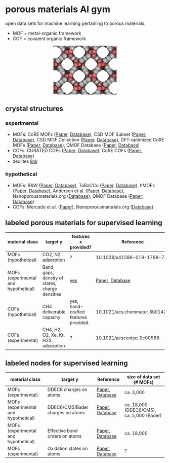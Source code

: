 # porous materials AI gym
open data sets for machine learning pertaining to porous materials.
* MOF = metal-organic framework
* COF = covalent organic framework

<p align="center">
<img width="200px" src="nott300.png"/>
</p>

## crystal structures

### experimental
* MOFs: CoRE MOFs ([Paper](https://doi.org/10.1021/acs.jced.9b00835), [Database](https://zenodo.org/record/3677685)), CSD MOF Subset ([Paper](https://pubs.acs.org/doi/abs/10.1021/acs.chemmater.7b00441), [Database](https://sites.google.com/view/csdmofsubset/home)), CSD MOF Collection ([Paper](https://doi.org/10.1016/j.matt.2021.03.006), [Database](https://www.ccdc.cam.ac.uk/Community/csd-community/csd-mof-collection/)), DFT-optimized CoRE MOFs ([Paper](https://doi.org/10.1021/acs.chemmater.6b04226), [Database](https://zenodo.org/record/3986569#.XzfKcpMzY8N)), QMOF Database ([Paper](10.1016/j.matt.2021.02.015), [Database](https://github.com/arosen93/QMOF))
* COFs: CURATED COFs ([Paper](https://pubs.acs.org/doi/10.1021/acscentsci.9b00619), [Database](https://github.com/danieleongari/CURATED-COFs)), CoRE COFs ([Paper](https://doi.org/10.1016/j.ces.2017.05.004), [Database](https://github.com/core-cof/CoRE-COF-Database))
* zeolites [link](http://www.iza-structure.org/databases/)

### hypothetical
* MOFs: B&W ([Paper](https://www.nature.com/articles/s41586-019-1798-7), [Database](https://doi.org/10.24435/materialscloud:2018.0016)), ToBaCCo ([Paper](https://pubs.acs.org/doi/abs/10.1021/acs.cgd.7b00848), [Database](https://mof.tech.northwestern.edu/databases)), hMOFs ([Paper](https://www.nature.com/articles/nchem.1192), [Database](https://mof.tech.northwestern.edu/databases)), Anderson et al. ([Paper](https://chemrxiv.org/articles/preprint/Deep_Learning_Combined_with_IAST_to_Screen_Thermodynamically_Feasible_MOFs_for_Adsorption-Based_Separation_of_Multiple_Binary_Mixtures/14122901/1), [Database](https://osf.io/7dgvy/)), Nanoporousmaterials.org ([Database](http://www.nanoporousmaterials.org/databases/)), QMOF Database ([Paper](10.1016/j.matt.2021.02.015), [Database](https://github.com/arosen93/QMOF))
* COFs: Mercado et al. ([Paper](https://doi.org/10.1021/acs.chemmater.8b01425)), Nanoporousmaterials.org ([Database](http://www.nanoporousmaterials.org/databases/))

## labeled porous materials for supervised learning

| material class | target y | features x provided? | Reference | size of data set|
| ----------- | ----------- | ----------- | ----------- | ----------- | 
| MOFs (hypothetical) | CO2, N2 adsorption | ? | 10.1038/s41586-019-1798-7 | ca. 325,000 |
| MOFs (experimental and hypothetical) | Band gaps, density of states, charge densities | [yes](https://github.com/arosen93/QMOF/tree/main/machine_learning) | [Paper](10.1016/j.matt.2021.02.015), [Database](https://github.com/arosen93/QMOF) | ca. 18,000 |
| COFs (hypothetical) | CH4 deliverable capacity | yes, hand-crafted features provided. | 10.1021/acs.chemmater.8b01425 | ca. 70,000 |
| COFs (experimental) | CH4, H2, O2, Xe, Kr, H2S adsorption | ? | 10.1021/acscentsci.0c00988 | ca. 500 |

## labeled nodes for supervised learning
| material class | target y | Reference | size of data set (# MOFs) |
| ----------- | ----------- | ----------- | ----------- | 
| MOFs (experimental) | DDEC6 charges on atoms | [Paper](10.1021/acs.chemmater.5b03836), [Database](https://zenodo.org/record/3986573#.XzfKiJMzY8N) | ca. 3,000 |
| MOFs (experimental and hypothetical) | DDEC6/CM5/Bader charges on atoms | [Paper](10.1016/j.matt.2021.02.015), [Database](https://github.com/arosen93/QMOF) | ca. 18,000 (DDEC6/CM5), ca. 5,000 (Bader) |
| MOFs (experimental and hypothetical) | Effective bond orders on atoms | [Paper](10.1016/j.matt.2021.02.015), [Database](https://github.com/arosen93/QMOF) | ca. 18,000 |
| MOFs (experimental) | Oxidation states on atoms | [Paper](https://chemrxiv.org/articles/preprint/Using_Collective_Knowledge_to_Assign_Oxidation_States/11604129/1), [Database](https://archive.materialscloud.org/record/2019.0085) | ? |
